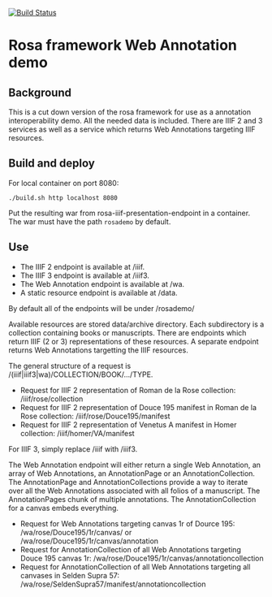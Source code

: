 [![Build Status](https://travis-ci.org/jhu-digital-manuscripts/rosademo.png?branch=master)](https://travis-ci.org/jhu-digital-manuscripts/rosademo)

# Rosa framework Web Annotation demo

## Background

This is a cut down version of the rosa framework for use as a annotation interoperability demo.
All the needed data is included. There are IIIF 2 and 3 services as well as a service which returns
Web Annotations targeting IIIF resources.

## Build and deploy

For local container on port 8080:
```
./build.sh http localhost 8080
```

Put the resulting war from rosa-iiif-presentation-endpoint in a container. The war must have the path `rosademo` by default.

## Use

* The IIIF 2 endpoint is available at /iiif.
* The IIIF 3 endpoint is available at /iiif3.
* The Web Annotation endpoint is available at /wa.
* A static resource endpoint is available at /data.

By default all of the endpoints will be under /rosademo/

Available resources are stored data/archive directory. Each subdirectory is a collection containing books or manuscripts.
There are endpoints which return IIIF (2 or 3) representations of these resources. A separate endpoint returns Web Annotations
targetting the IIIF resources.

The general structure of a request is /(iiif|iiif3|wa)/COLLECTION/BOOK/.../TYPE.

* Request for IIIF 2 representation of Roman de la Rose collection: /iiif/rose/collection
* Request for IIIF 2 representation of Douce 195 manifest in Roman de la Rose collection: /iiif/rose/Douce195/manifest
* Request for IIIF 2 representation of Venetus A manifest in Homer collection: /iiif/homer/VA/manifest

For IIIF 3, simply replace /iiif with /iiif3.

The Web Annotation endpoint will either return a single Web Annotation, an array of Web Annotations, an AnnotationPage or an AnnotationCollection.
The AnnotationPage and AnnotationCollections provide a way to iterate over all the Web Annotations associated with all folios of a manuscript.
The AnnotationPages chunk of multiple annotations. The AnnotationCollection for a canvas embeds everything.

* Request for Web Annotations targeting canvas 1r of Dource 195: /wa/rose/Douce195/1r/canvas/ or /wa/rose/Douce195/1r/canvas/annotation
* Request for AnnotationCollection of all Web Annotations targeting Douce 195 canvas 1r: /wa/rose/Douce195/1r/canvas/annotationcollection
* Request for AnnotationCollection of all Web Annotations targeting all canvases in Selden Supra 57: /wa/rose/SeldenSupra57/manifest/annotationcollection
